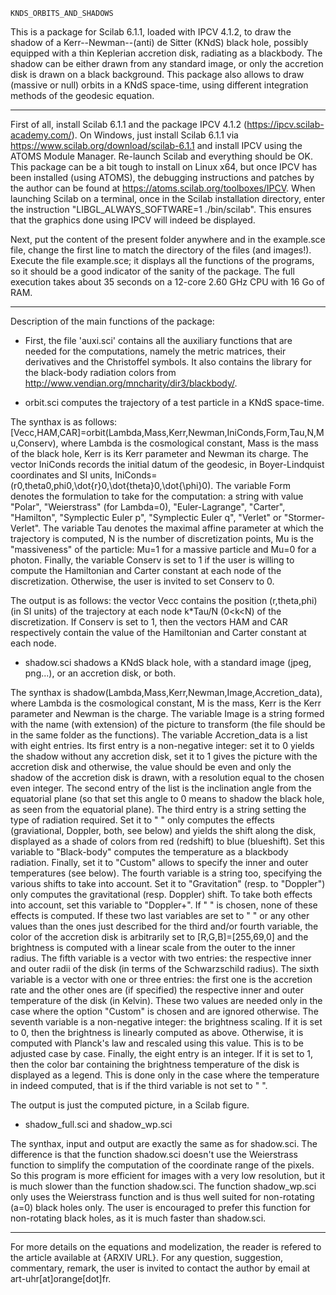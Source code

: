     KNDS_ORBITS_AND_SHADOWS

This is a package for Scilab 6.1.1, loaded with IPCV 4.1.2, to draw the shadow of a Kerr--Newman--(anti) de Sitter (KNdS) black hole, possibly equipped with a thin Keplerian accretion disk, radiating as a blackbody. The shadow can be either drawn from any standard image, or only the accretion disk is drawn on a black background.
This package also allows to draw (massive or null) orbits in a KNdS space-time, using different integration methods of the geodesic equation.

---------------------------------------------------------------------------------------------------

First of all, install Scilab 6.1.1 and the package IPCV 4.1.2 (https://ipcv.scilab-academy.com/).
On Windows, just install Scilab 6.1.1 via https://www.scilab.org/download/scilab-6.1.1 and install IPCV using the ATOMS Module Manager. Re-launch Scilab and everything should be OK.
This package can be a bit tough to install on Linux x64, but once IPCV has been installed (using ATOMS), the debugging instructions and patches by the author can be found at https://atoms.scilab.org/toolboxes/IPCV.
When launching Scilab on a terminal, once in the Scilab installation directory, enter the instruction "LIBGL_ALWAYS_SOFTWARE=1 ./bin/scilab".
This ensures that the graphics done using IPCV will indeed be displayed.

Next, put the content of the present folder anywhere and in the example.sce file, change the first line to match the directory of the files (and images!).
Execute the file example.sce; it displays all the functions of the programs, so it should be a good indicator of the sanity of the package. The full execution takes about 35 seconds on a 12-core 2.60 GHz CPU with 16 Go of RAM.

---------------------------------------------------------------------------------------------------

Description of the main functions of the package:


- First, the file 'auxi.sci' contains all the auxiliary functions that are needed for the computations, namely the metric matrices, their derivatives and the Christoffel symbols.
It also contains the library for the black-body radiation colors from http://www.vendian.org/mncharity/dir3/blackbody/.


- orbit.sci computes the trajectory of a test particle in a KNdS space-time.

The synthax is as follows: [Vecc,HAM,CAR]=orbit(Lambda,Mass,Kerr,Newman,IniConds,Form,Tau,N,Mu,Conserv), where Lambda is the cosmological constant, Mass is the mass of the black hole, Kerr is its Kerr parameter and Newman its charge.
The vector IniConds records the initial datum of the geodesic, in Boyer-Lindquist coordinates and SI units, IniConds=(r0,theta0,phi0,\dot{r}0,\dot{theta}0,\dot{\phi}0).
The variable Form denotes the formulation to take for the computation: a string with value "Polar", "Weierstrass" (for Lambda=0), "Euler-Lagrange", "Carter", "Hamilton", "Symplectic Euler p", "Symplectic Euler q", "Verlet" or "Stormer-Verlet".
The variable Tau denotes the maximal affine parameter at which the trajectory is computed, N is the number of discretization points, Mu is the "massiveness" of the particle: Mu=1 for a massive particle and Mu=0 for a photon.
Finally, the variable Conserv is set to 1 if the user is willing to compute the Hamiltonian and Carter constant at each node of the discretization. Otherwise, the user is invited to set Conserv to 0.

The output is as follows: the vector Vecc contains the position (r,theta,phi) (in SI units) of the trajectory at each node k*Tau/N (0<k<N) of the discretization. 
If Conserv is set to 1, then the vectors HAM and CAR respectively contain the value of the Hamiltonian and Carter constant at each node.


- shadow.sci shadows a KNdS black hole, with a standard image (jpeg, png...), or an accretion disk, or both.

The synthax is shadow(Lambda,Mass,Kerr,Newman,Image,Accretion_data), where Lambda is the cosmological constant, M is the mass, Kerr is the Kerr parameter and Newman is the charge.
The variable Image is a string formed with the name (with extension) of the picture to transform (the file should be in the same folder as the functions).
The variable Accretion_data is a list with eight entries.
Its first entry is a non-negative integer: set it to 0 yields the shadow without any accretion disk, set it to 1 gives the picture with the accretion disk and otherwise, the value should be even and only the shadow of the accretion disk is drawn, with a resolution equal to the chosen even integer.
The second entry of the list is the inclination angle from the equatorial plane (so that set this angle to 0 means to shadow the black hole, as seen from the equatorial plane).
The third entry is a string setting the type of radiation required. Set it to " " only computes the effects (graviational, Doppler, both, see below) and yields the shift along the disk, displayed as a shade of colors from red (redshift) to blue (blueshift).
    Set this variable to "Black-body" computes the temperature as a blackbody radiation. Finally, set it to "Custom" allows to specify the inner and outer temperatures (see below).
The fourth variable is a string too, specifying the various shifts to take into account. Set it to "Gravitation" (resp. to "Doppler") only computes the gravitational (resp. Doppler) shift. To take both effects into account, set this variable to "Doppler+". If " " is chosen, none of these effects is computed.
    If these two last variables are set to " " or any other values than the ones just described for the third and/or fourth variable, the color of the accretion disk is arbitrarily set to [R,G,B]=[255,69,0] and the brightness is computed with a linear scale from the outer to the inner radius.
The fifth variable is a vector with two entries: the respective inner and outer radii of the disk (in terms of the Schwarzschild radius).
The sixth variable is a vector with one or three entries: the first one is the accretion rate and the other ones are (if specified) the respective inner and outer temperature of the disk (in Kelvin). These two values are needed only in the case where the option "Custom" is chosen and are ignored otherwise.
The seventh variable is a non-negative integer: the brightness scaling. If it is set to 0, then the brightness is linearly computed as above. Otherwise, it is computed with Planck's law and rescaled using this value. This is to be adjusted case by case.
Finally, the eight entry is an integer. If it is set to 1, then the color bar containing the brightness temperature of the disk is displayed as a legend. This is done only in the case where the temperature in indeed computed, that is if the third variable is not set to " ".

The output is just the computed picture, in a Scilab figure.


- shadow_full.sci and shadow_wp.sci

The synthax, input and output are exactly the same as for shadow.sci.
The difference is that the function shadow.sci doesn't use the Weierstrass function to simplify the computation of the coordinate range of the pixels. So this program is more efficient for images with a very low resolution, but it is much slower than the function shadow.sci.
The function shadow_wp.sci only uses the Weierstrass function and is thus well suited for non-rotating (a=0) black holes only. The user is encouraged to prefer this function for non-rotating black holes, as it is much faster than shadow.sci.

---------------------------------------------------------------------------------------------------

For more details on the equations and modelization, the reader is refered to the article available at {ARXIV URL}.
For any question, suggestion, commentary, remark, the user is invited to contact the author by email at art-uhr[at]orange[dot]fr.
